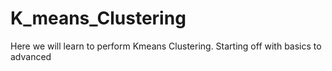 # K_means_Clustering
Here we will learn to perform Kmeans Clustering. Starting off with basics to advanced
